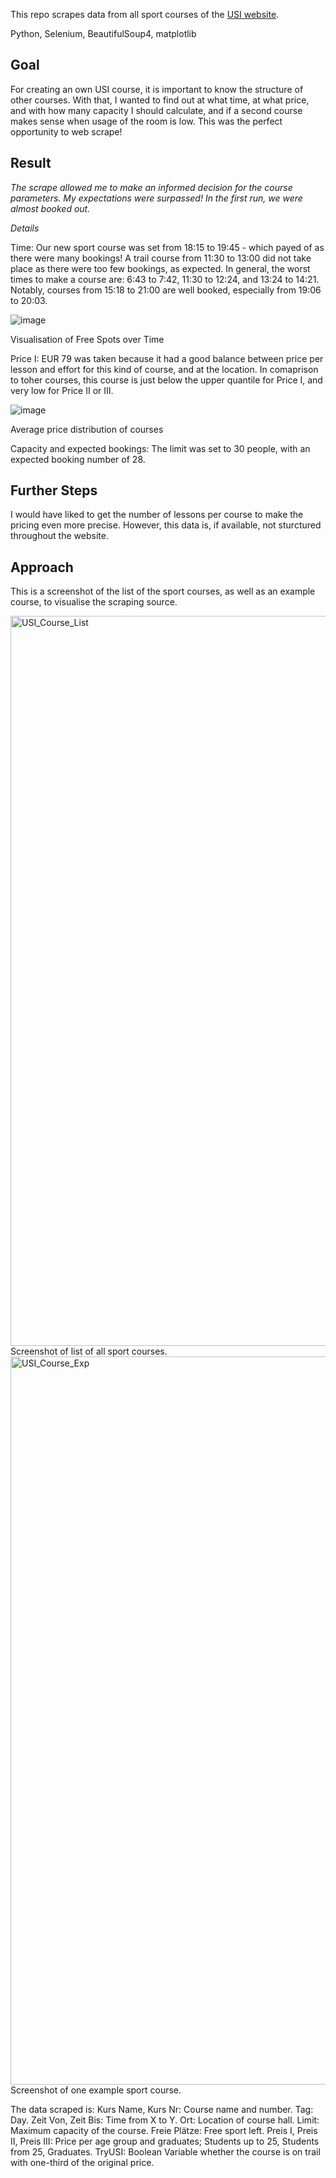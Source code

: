 This repo scrapes data from all sport courses of the [USI website](usi.at). 

Python, Selenium, BeautifulSoup4, matplotlib

## Goal
For creating an own USI course, it is important to know the structure of other courses. With that, I wanted to find out at what time, at what price, and with how many capacity I should calculate, and if a second course makes sense when usage of the room is low. This was the perfect opportunity to web scrape! 


## Result
*The scrape allowed me to make an informed decision for the course parameters. My expectations were surpassed! In the first run, we were almost booked out.*

_Details_

Time: Our new sport course was set from 18:15 to 19:45 - which payed of as there were many bookings! A trail course from 11:30 to 13:00 did not take place as there were too few bookings, as expected. In general, the worst times to make a course are: 6:43 to 7:42, 11:30 to 12:24, and 13:24 to 14:21. Notably, courses from 15:18 to 21:00 are well booked, especially from 19:06 to 20:03.

![image](https://github.com/RobbsX/USI-Scrape/assets/79597633/f77978f9-ce5c-49e7-b33e-7de3e7adefba)

Visualisation of Free Spots over Time


Price I: EUR 79 was taken because it had a good balance between price per lesson and effort for this kind of course, and at the location. In comaprison to toher courses, this course is just below the upper quantile for Price I, and very low for Price II or III. 

![image](https://github.com/RobbsX/USI-Scrape/assets/79597633/39c745e2-1605-484d-bb8c-09013088269c)

Average price distribution of courses

Capacity and expected bookings: The limit was set to 30 people, with an expected booking number of 28. 


## Further Steps
I would have liked to get the number of lessons per course to make the pricing even more precise. However, this data is, if available, not sturctured throughout the website. 


## Approach
This is a screenshot of the list of the sport courses, as well as an example course, to visualise the scraping source.

<img width="1168" alt="USI_Course_List" src="https://github.com/RobbsX/USI-Scrape/assets/79597633/20574bc7-e2f9-47ef-a45e-f999601c8565">
Screenshot of list of all sport courses. 

<img width="1165" alt="USI_Course_Exp" src="https://github.com/RobbsX/USI-Scrape/assets/79597633/c89484f9-6e9c-4583-a1eb-e2f165a6e69e">
Screenshot of one example sport course. 

The data scraped is: 
Kurs Name, Kurs Nr: Course name and number. 
Tag: Day.
Zeit Von, Zeit Bis: Time from X to Y. 
Ort: Location of course hall. 
Limit: Maximum capacity of the course. 
Freie Plätze: Free sport left.
Preis I, Preis II, Preis III: Price per age group and graduates; Students up to 25, Students from 25, Graduates. 
TryUSI: Boolean Variable whether the course is on trail with one-third of the original price. 
